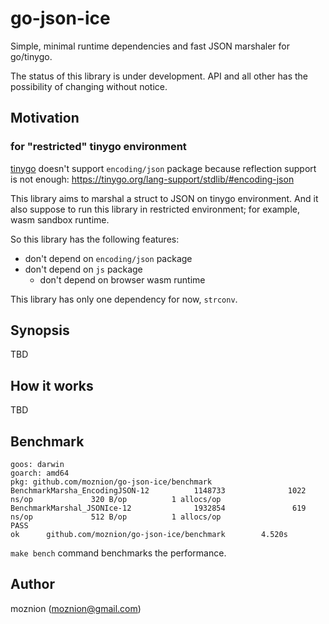 # go-json-ice

Simple, minimal runtime dependencies and fast JSON marshaler for go/tinygo.

The status of this library is under development. API and all other has the possibility of changing without notice.

## Motivation

### for "restricted" tinygo environment

[tinygo](https://github.com/tinygo-org/tinygo) doesn't support `encoding/json` package because reflection support is not enough: https://tinygo.org/lang-support/stdlib/#encoding-json

This library aims to marshal a struct to JSON on tinygo environment. And it also suppose to run this library in restricted environment; for example, wasm sandbox runtime.

So this library has the following features:

- don't depend on `encoding/json` package
- don't depend on `js` package
  - don't depend on browser wasm runtime

This library has only one dependency for now, `strconv`.

## Synopsis

TBD

## How it works

TBD

## Benchmark

```
goos: darwin
goarch: amd64
pkg: github.com/moznion/go-json-ice/benchmark
BenchmarkMarsha_EncodingJSON-12          1148733              1022 ns/op             320 B/op          1 allocs/op
BenchmarkMarshal_JSONIce-12              1932854               619 ns/op             512 B/op          1 allocs/op
PASS
ok      github.com/moznion/go-json-ice/benchmark        4.520s
```

`make bench` command benchmarks the performance.

## Author

moznion (<moznion@gmail.com>)

